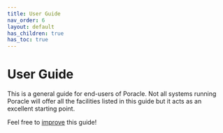 ```yaml
---
title: User Guide
nav_order: 6
layout: default
has_children: true
has_toc: true
---
```


# User Guide

This is a general guide for end-users of Poracle. Not all systems running Poracle will offer all the facilities listed 
in this guide but it acts as an excellent starting point.

Feel free to [improve](../contributing.md) this guide!